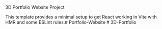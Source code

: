 3D Portfolio Website Project

This template provides a minimal setup to get React working in Vite with HMR and some ESLint rules.#   P o r t f o l i o - W e b s i t e  
 #   3 D - P o r t f o l i o  
 